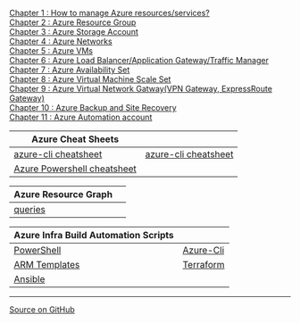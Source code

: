 
[Chapter 1 : How to manage Azure resources/services?](azure-management-tools-authentication.md)  
[Chapter 2 : Azure Resource Group](azure-rg.md)  
[Chapter 3 : Azure Storage Account](azure-storage-account.md)  
[Chapter 4 : Azure Networks](azure-networks/index.md)  
[Chapter 5 : Azure VMs](azure-vms.md)  
[Chapter 6 : Azure Load Balancer/Application Gateway/Traffic Manager](azure-lb-ag-tm/index.md)    
[Chapter 7 : Azure Availability Set](azure-avail-set.md)  
[Chapter 8 : Azure Virtual Machine Scale Set](azure-vmss.md)  
[Chapter 9 : Azure Virtual Network Gatway(VPN Gateway, ExpressRoute Gateway)](azure-virtual-network-gateway/index.md)  
[Chapter 10 : Azure Backup and Site Recovery](azure-backup-site-recovery/index.md)  
[Chapter 11 : Azure Automation account](azure-automation-account.md)   

| Azure Cheat Sheets |   |
| --- | --- |
| [azure-cli cheatsheet](azure-cli-cheatsheet.md)   | [azure-cli cheatsheet](azure-cli-cheatsheet.md)   |
| [Azure Powershell cheatsheet](azure-powershell-cheatsheet.md) |  |

| Azure Resource Graph   |   |
| --- | --- |
| [queries](azure-resource-graph/queries.md)  |   |

| Azure Infra Build Automation Scripts  |   |
| --- | --- |
| [PowerShell](https://github.com/hclpandv/azure-infra-build-automation/tree/dev/azure-powershell)  | [Azure-Cli](https://github.com/hclpandv/azure-infra-build-automation/tree/dev/azure-cli)   |
| [ARM Templates](https://github.com/hclpandv/azure-infra-build-automation/tree/dev/arm-templates)  | [Terraform](https://github.com/hclpandv/azure-infra-build-automation/tree/dev/terraform)   |
| [Ansible](https://github.com/hclpandv/azure-infra-build-automation/tree/dev/ansible) |  |
  
  

  
---
[Source on GitHub](https://github.com/hclpandv/azure-cloud-training-material)  

